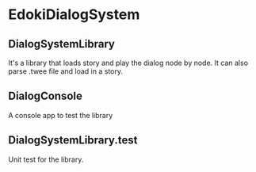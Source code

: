 # EdokiDialogSystem

## DialogSystemLibrary 
It's a library that loads story and play the dialog node by node. 
It can also parse .twee file and load in a story. 

## DialogConsole
A console app to test the library

## DialogSystemLibrary.test
Unit test for the library.

